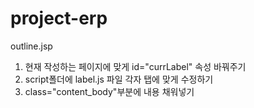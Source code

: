 # project-erp

outline.jsp
1. 현재 작성하는 페이지에 맞게 id="currLabel" 속성 바꿔주기
2. script폴더에 label.js 파일 각자 탭에 맞게 수정하기
3. class="content_body"부분에 내용 채워넣기
